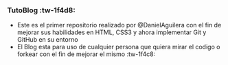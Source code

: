 ### TutoBlog :tw-1f4d8:

- Este es el primer repositorio realizado por @DanielAguilera con el fin de mejorar sus habilidades en HTML, CSS3 y ahora implementar Git y GitHub en su entorno 
- El Blog esta para uso de cualquier persona que quiera mirar el codigo o forkear con el fin de mejorar el mismo :tw-1f4c8:

